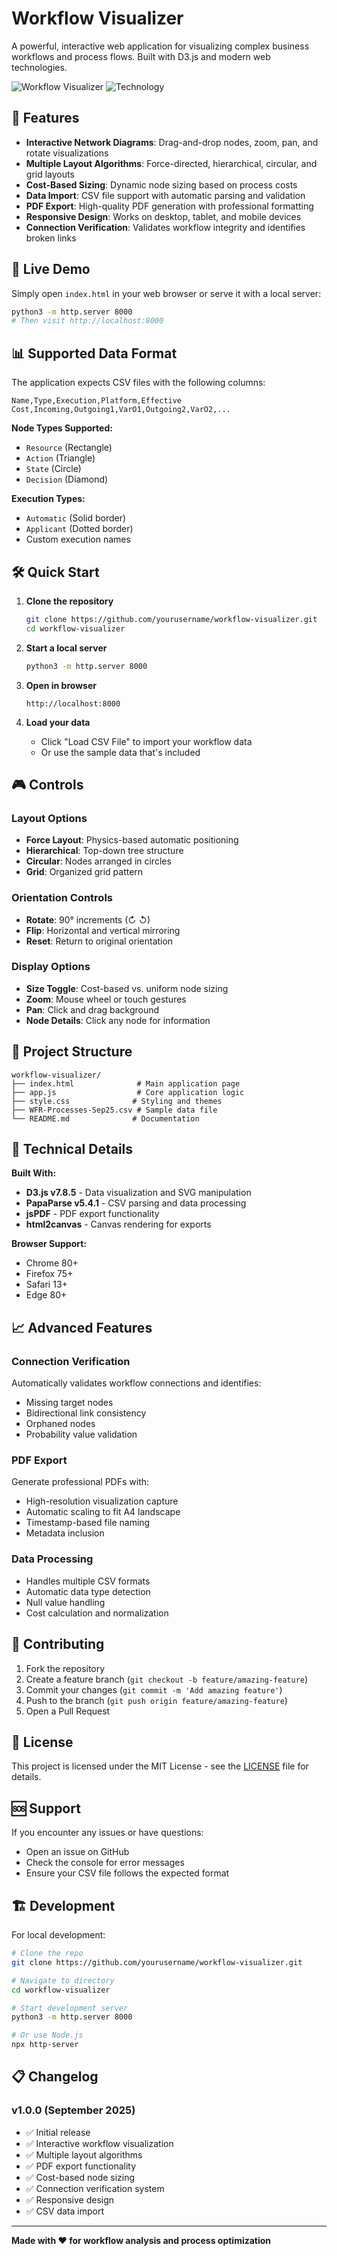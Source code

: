 # Workflow Visualizer

A powerful, interactive web application for visualizing complex business workflows and process flows. Built with D3.js and modern web technologies.

![Workflow Visualizer](https://img.shields.io/badge/Status-Production%20Ready-green)
![Technology](https://img.shields.io/badge/Tech-D3.js%20%7C%20JavaScript%20%7C%20HTML5%20%7C%20CSS3-blue)

## 🚀 Features

- **Interactive Network Diagrams**: Drag-and-drop nodes, zoom, pan, and rotate visualizations
- **Multiple Layout Algorithms**: Force-directed, hierarchical, circular, and grid layouts
- **Cost-Based Sizing**: Dynamic node sizing based on process costs
- **Data Import**: CSV file support with automatic parsing and validation
- **PDF Export**: High-quality PDF generation with professional formatting
- **Responsive Design**: Works on desktop, tablet, and mobile devices
- **Connection Verification**: Validates workflow integrity and identifies broken links

## 🎯 Live Demo

Simply open `index.html` in your web browser or serve it with a local server:

```bash
python3 -m http.server 8000
# Then visit http://localhost:8000
```

## 📊 Supported Data Format

The application expects CSV files with the following columns:

```csv
Name,Type,Execution,Platform,Effective Cost,Incoming,Outgoing1,VarO1,Outgoing2,VarO2,...
```

**Node Types Supported:**
- `Resource` (Rectangle)
- `Action` (Triangle) 
- `State` (Circle)
- `Decision` (Diamond)

**Execution Types:**
- `Automatic` (Solid border)
- `Applicant` (Dotted border)
- Custom execution names

## 🛠️ Quick Start

1. **Clone the repository**
   ```bash
   git clone https://github.com/yourusername/workflow-visualizer.git
   cd workflow-visualizer
   ```

2. **Start a local server**
   ```bash
   python3 -m http.server 8000
   ```

3. **Open in browser**
   ```
   http://localhost:8000
   ```

4. **Load your data**
   - Click "Load CSV File" to import your workflow data
   - Or use the sample data that's included

## 🎮 Controls

### Layout Options
- **Force Layout**: Physics-based automatic positioning
- **Hierarchical**: Top-down tree structure
- **Circular**: Nodes arranged in circles
- **Grid**: Organized grid pattern

### Orientation Controls
- **Rotate**: 90° increments (↻ ↺)
- **Flip**: Horizontal and vertical mirroring
- **Reset**: Return to original orientation

### Display Options
- **Size Toggle**: Cost-based vs. uniform node sizing
- **Zoom**: Mouse wheel or touch gestures
- **Pan**: Click and drag background
- **Node Details**: Click any node for information

## 📁 Project Structure

```
workflow-visualizer/
├── index.html              # Main application page
├── app.js                  # Core application logic
├── style.css              # Styling and themes
├── WFR-Processes-Sep25.csv # Sample data file
└── README.md              # Documentation
```

## 🔧 Technical Details

**Built With:**
- **D3.js v7.8.5** - Data visualization and SVG manipulation
- **PapaParse v5.4.1** - CSV parsing and data processing
- **jsPDF** - PDF export functionality
- **html2canvas** - Canvas rendering for exports

**Browser Support:**
- Chrome 80+
- Firefox 75+
- Safari 13+
- Edge 80+

## 📈 Advanced Features

### Connection Verification
Automatically validates workflow connections and identifies:
- Missing target nodes
- Bidirectional link consistency
- Orphaned nodes
- Probability value validation

### PDF Export
Generate professional PDFs with:
- High-resolution visualization capture
- Automatic scaling to fit A4 landscape
- Timestamp-based file naming
- Metadata inclusion

### Data Processing
- Handles multiple CSV formats
- Automatic data type detection
- Null value handling
- Cost calculation and normalization

## 🤝 Contributing

1. Fork the repository
2. Create a feature branch (`git checkout -b feature/amazing-feature`)
3. Commit your changes (`git commit -m 'Add amazing feature'`)
4. Push to the branch (`git push origin feature/amazing-feature`)
5. Open a Pull Request

## 📝 License

This project is licensed under the MIT License - see the [LICENSE](LICENSE) file for details.

## 🆘 Support

If you encounter any issues or have questions:
- Open an issue on GitHub
- Check the console for error messages
- Ensure your CSV file follows the expected format

## 🏗️ Development

For local development:

```bash
# Clone the repo
git clone https://github.com/yourusername/workflow-visualizer.git

# Navigate to directory
cd workflow-visualizer

# Start development server
python3 -m http.server 8000

# Or use Node.js
npx http-server
```

## 📋 Changelog

### v1.0.0 (September 2025)
- ✅ Initial release
- ✅ Interactive workflow visualization
- ✅ Multiple layout algorithms
- ✅ PDF export functionality
- ✅ Cost-based node sizing
- ✅ Connection verification system
- ✅ Responsive design
- ✅ CSV data import

---

**Made with ❤️ for workflow analysis and process optimization**
